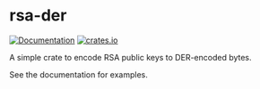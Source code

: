 # rsa-der

[![Documentation](https://docs.rs/rsa-der/badge.svg)](https://docs.rs/rsa-der/)
[![crates.io](https://meritbadge.herokuapp.com/rsa-der)](https://crates.io/crates/rsa-der)

A simple crate to encode RSA public keys to DER-encoded bytes.

See the documentation for examples.